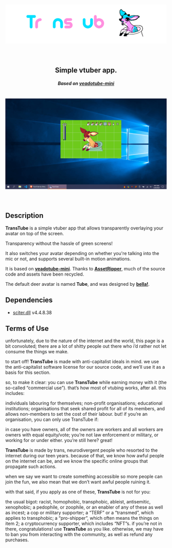 <h1 align="center">
  <a href="https://github.com/girkovarpa/transtube">
    <img src="header.png" alt="TransTube"/>
  </a>
  <br/>
  <br/>
</h1>

<h2 align="center">Simple vtuber app.</h2>
<h5 align="center"><i>Based on <a href="https://veado.tube/">veadotube-mini</a></i></h5>

<h1 align="center">
  <img src="screenshot4.gif" alt="screenshot" /></a><br/><br/>
</h1>

## Description

**TransTube** is a simple vtuber app that allows transparently overlaying your avatar on top of the screen.  

Transparency without the hassle of green screens!

It also switches your avatar depending on whether you're talking into the mic or not, and supports several built-in motion animations.

It is based on **<a href="https://veado.tube/">veadotube-mini**</a>.  Thanks to <a href="https://assetripper.github.io/AssetRipper/">**AssetRipper**</a>, much of the source code and assets have been recycled.

The default deer avatar is named **Tube**, and was designed by <a href="https://twitter.com/bellaexclames">**bella!**</a>.

## Dependencies

- [sciter.dll](https://gitlab.com/sciter-engine/sciter-js-sdk/-/blob/f149f104dcd7fd0db6ca8157acce10f060f03afc/bin/windows/x32/sciter.dll) v4.4.8.38

## Terms of Use

unfortunately, due to the nature of the internet and the world, this page is a bit convoluted; there are a lot of shitty people out there who i’d rather not let consume the things we make.

to start off! **TransTube** is made with anti-capitalist ideals in mind. we use the anti-capitalist software license for our source code, and we’ll use it as a basis for this section.

so, to make it clear: you can use **TransTube** while earning money with it (the so-called “commercial use”). that’s how most of vtubing works, after all. this includes:

individuals labouring for themselves;
non-profit organisations;
educational institutions;
organisations that seek shared profit for all of its members, and allows non-members to set the cost of their labour.
but! if you’re an organisation, you can only use TransTube if:

in case you have owners, all of the owners are workers and all workers are owners with equal equity/vote;
you’re not law enforcement or military, or working for or under either.
you’re still here? great!

**TransTube** is made by trans, neurodivergent people who resorted to the internet during our teen years. because of that, we know how awful people on the internet can be, and we know the specific online groups that propagate such actions.

when we say we want to create something accessible so more people can join the fun, we also mean that we don’t want awful people ruining it.

with that said, if you apply as one of these, **TransTube** is not for you:

the usual bigot: racist, homophobic, transphobic, ableist, antisemitic, xenophobic;
a pedophile, or zoophile, or an enabler of any of these as well as incest;
a cop or military supporter;
a “TERF” or a “transmed”, which applies to transphobic;
a “pro-shipper”, which often means the things on item 2;
a cryptocurrency supporter, which includes “NFT”s.
if you’re not in there, congratulations! use **TransTube** as you like. otherwise, we may have to ban you from interacting with the community, as well as refund any purchases.